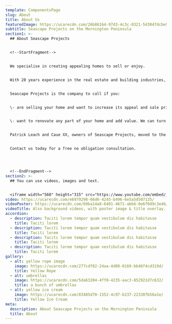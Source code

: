 ```yaml
---
template: ComponentsPage
slug: About
title: About Us
featuredImage: https://ucarecdn.com/26b86164-97d3-4c3c-8321-543047dcbe9d/-/preview/-/enhance/63/
subtitle: Seascape Projects on the Mornington Peninsula
section1: >-
  ## About Seascape Projects


  <!--StartFragment-->


  We specialise in creating appealing homes to sell or enjoy.


  With 20 years experience in the real estate and building industries, we can help you increase the value of your home.


  Seascape Projects is the company to call if you:


  \- are selling your home and want to increase its appeal and sale price. We can conduct all of your painting, flooring, repairs, gardening and other trade work to maximise the appeal of your home for sale.


  \- want to renovate any part of your home and add value. We can turn your renovation plans into a reality on time and on budget. We pride ourselves on our quality renovations.


  Patrick Leach and Caue XX, owners of Seascape Projects, moved to the Mornington Peninsula with the aim of offering a high quality and personable service from start to finish on every job.


  Contact us today for a free no obligation consultation.




  <!--EndFragment-->
section2: >-
  ## You can use videos, images and text.


  <iframe width="560" height="315" src="https://www.youtube.com/embed/_m2CHvfVK5I" frameborder="0" allow="accelerometer; autoplay; clipboard-write; encrypted-media; gyroscope; picture-in-picture" allowfullscreen></iframe>
video: https://ucarecdn.com/e6979298-66d6-4245-b496-6e5a5d507135/
videoPoster: https://ucarecdn.com/69ba14a8-6481-4671-abb6-0e6f0d9c3e46/
videoTitle: Also background videos, with poster image & title overlay.
accordion:
  - description: Taciti lorem tempor quam vestibulum dis habitasse
    title: Taciti lorem
  - description: Taciti lorem tempor quam vestibulum dis habitasse
    title: Taciti lorem
  - description: Taciti lorem tempor quam vestibulum dis habitasse
    title: Taciti lorem
  - description: Taciti lorem tempor quam vestibulum dis habitasse
    title: Taciti lorem
gallery:
  - alt: yellow rope image
    image: https://ucarecdn.com/277cdf82-24aa-4d80-8169-bb46f4cd319d/
    title: Yellow Rope
  - alt: umbrellas
    image: https://ucarecdn.com/5da63204-4ff0-4235-aac3-852921d7c632/
    title: a bunch of umbrellas
  - alt: yellow ice cream
    image: https://ucarecdn.com/83485d70-1552-4c97-b237-22330fb56a1e/
    title: Yellow Ice Cream
meta:
  description: About Seascape Projects on the Mornington Peninsula
  title: About
---
```

